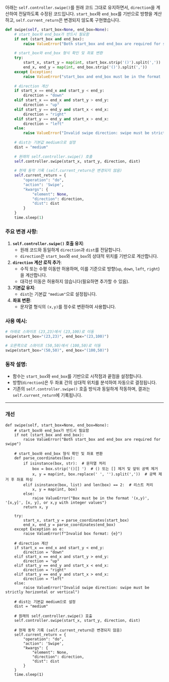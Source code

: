 아래는 `self.controller.swipe()`를 원래 코드 그대로 유지하면서, `direction`을 계산하여 전달하도록 수정된 코드입니다. `start_box`와 `end_box`를 기반으로 방향을 계산하고, `self.current_return`은 변경되지 않도록 구현했습니다.

```python
def swipe(self, start_box=None, end_box=None):
    # start_box와 end_box가 반드시 필요함
    if not (start_box and end_box):
        raise ValueError("Both start_box and end_box are required for swipe")
    
    # start_box와 end_box 형식 확인 및 좌표 변환
    try:
        start_x, start_y = map(int, start_box.strip('()').split(','))
        end_x, end_y = map(int, end_box.strip('()').split(','))
    except Exception:
        raise ValueError("start_box and end_box must be in the format '(x,y)' with integer values")
    
    # direction 계산
    if start_x == end_x and start_y < end_y:
        direction = "down"
    elif start_x == end_x and start_y > end_y:
        direction = "up"
    elif start_y == end_y and start_x < end_x:
        direction = "right"
    elif start_y == end_y and start_x > end_x:
        direction = "left"
    else:
        raise ValueError("Invalid swipe direction: swipe must be strictly horizontal or vertical")
    
    # dist는 기본값 medium으로 설정
    dist = "medium"
    
    # 원래의 self.controller.swipe() 호출
    self.controller.swipe(start_x, start_y, direction, dist)
    
    # 현재 동작 기록 (self.current_return은 변경되지 않음)
    self.current_return = {
        "operation": "do",
        "action": 'Swipe',
        "kwargs": {
            "element": None,
            "direction": direction,
            "dist": dist
        }
    }
    time.sleep(1)

```

### 주요 변경 사항:
1. **`self.controller.swipe()` 호출 유지**:
   - 원래 코드와 동일하게 `direction`과 `dist`를 전달합니다.
   - `direction`은 `start_box`와 `end_box`의 상대적 위치를 기반으로 계산합니다.
2. **`direction` 계산 로직 추가**:
   - 수직 또는 수평 이동만 허용하며, 이를 기준으로 방향(`up`, `down`, `left`, `right`)을 계산합니다.
   - 대각선 이동은 허용하지 않습니다(필요하면 추가할 수 있음).
3. **기본값 유지**:
   - `dist`는 기본값 `"medium"`으로 설정됩니다.
4. **좌표 변환**:
   - 문자열 형식의 `(x,y)`를 정수로 변환하여 사용합니다.

### 사용 예시:
```python
# 아래로 스와이프 (23,23)에서 (23,100)로 이동
swipe(start_box="(23,23)", end_box="(23,100)")

# 오른쪽으로 스와이프 (50,50)에서 (100,50)로 이동
swipe(start_box="(50,50)", end_box="(100,50)")
```

### 동작 설명:
- 함수는 `start_box`와 `end_box`를 기반으로 시작점과 끝점을 설정합니다.
- 방향(`direction`)은 두 좌표 간의 상대적 위치를 분석하여 자동으로 결정됩니다.
- 기존의 `self.controller.swipe()` 호출 방식과 동일하게 작동하며, 결과는 `self.current_return`에 기록됩니다.

---


### 개선
```
def swipe(self, start_box=None, end_box=None):
    # start_box와 end_box가 반드시 필요함
    if not (start_box and end_box):
        raise ValueError("Both start_box and end_box are required for swipe")
    
    # start_box와 end_box 형식 확인 및 좌표 변환
    def parse_coordinates(box):
        if isinstance(box, str):  # 문자열 처리
            box = box.strip('()[] ')  # () 또는 [] 제거 및 앞뒤 공백 제거
            x, y = map(int, box.replace(' ', '').split(','))  # 공백 제거 후 좌표 파싱
        elif isinstance(box, list) and len(box) == 2:  # 리스트 처리
            x, y = map(int, box)
        else:
            raise ValueError("Box must be in the format '(x,y)', '[x,y]', [x, y], or x,y with integer values")
        return x, y

    try:
        start_x, start_y = parse_coordinates(start_box)
        end_x, end_y = parse_coordinates(end_box)
    except Exception as e:
        raise ValueError(f"Invalid box format: {e}")
    
    # direction 계산
    if start_x == end_x and start_y < end_y:
        direction = "down"
    elif start_x == end_x and start_y > end_y:
        direction = "up"
    elif start_y == end_y and start_x < end_x:
        direction = "right"
    elif start_y == end_y and start_x > end_x:
        direction = "left"
    else:
        raise ValueError("Invalid swipe direction: swipe must be strictly horizontal or vertical")
    
    # dist는 기본값 medium으로 설정
    dist = "medium"
    
    # 원래의 self.controller.swipe() 호출
    self.controller.swipe(start_x, start_y, direction, dist)
    
    # 현재 동작 기록 (self.current_return은 변경되지 않음)
    self.current_return = {
        "operation": "do",
        "action": 'Swipe',
        "kwargs": {
            "element": None,
            "direction": direction,
            "dist": dist
        }
    }
    time.sleep(1)

```
